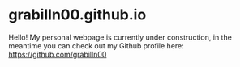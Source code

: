 # grabilln00.github.io
Hello! My personal webpage is currently under construction, in the meantime you can check out my Github profile here: https://github.com/grabilln00
